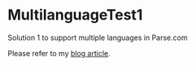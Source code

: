 MultilanguageTest1
==================

Solution 1 to support multiple languages in Parse.com

Please refer to my [blog article](http://www.thezeusoft.com/parse-com支持多语言的实现方案/).
